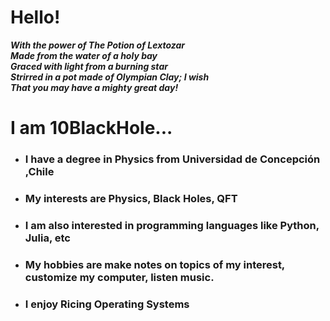 <h1>Hello!</h1>                                                  
<b><i>With the power of The Potion of Lextozar</i><br>       
<i>Made from the water of a holy bay</i><br>                
<i>Graced with light from a burning star</i><br>
<i>Strirred in a pot made of Olympian Clay; I wish</i><br>
<i>That you may have a mighty great day!</i><br></b>      

<h1>I am 10BlackHole...</h1>
<ul style='circle'>
<li><h3>I have a degree in Physics from Universidad de Concepción ,Chile</h3></li>
<li><h3>My interests are Physics, Black Holes, QFT</h3></li>
<li><h3>I am also interested in programming languages like Python, Julia, etc</h3></li>
<li><h3>My hobbies are make notes on topics of my interest, customize my computer, listen music.</h3></li>
<li><h3>I enjoy Ricing Operating Systems</h3></li>
</ul> 

<br>

<!--![My GitHub stats](https://github-readme-stats.vercel.app/api?username=A26-Projects&show_icons=true&theme=radical&bg_color=1e1e2e&text_color=cdd6f4&icon_color=cba6f7&title_color=94e2d5)-->



